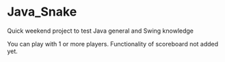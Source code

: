 # Java_Snake
Quick weekend project to test Java general and Swing knowledge

You can play with 1 or more players. Functionality of scoreboard not added yet.